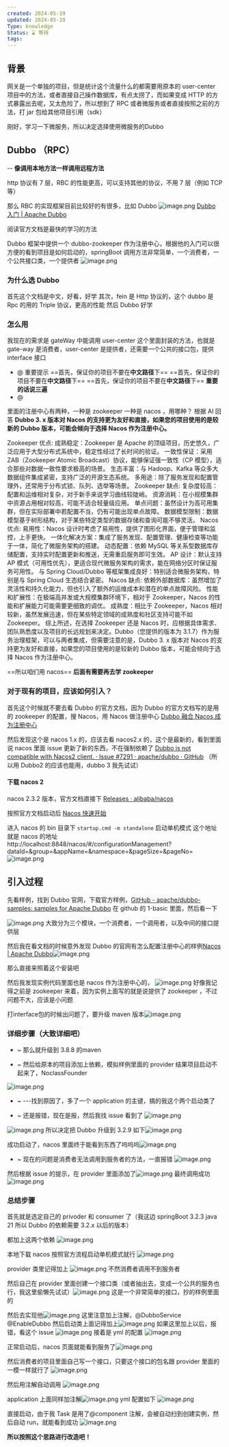 ```yaml
---
created: 2024-05-19
updated: 2024-05-19
Type: knowledge
Status: ⌛️ 等待
tags:
---
```

## 背景

网关是一个单独的项目，但是统计这个流量什么的都需要用原本的 user-center 项目中的方法，或者直接自己操作数据库，有点太捞了，而如果变成 HTTP 的方式暴露出去呢，又太危险了，所以想到了 RPC 或者微服务或者直接按照之前的方法，打 jar 包给其他项目引用（sdk）

刚好，学习一下微服务，所以决定选择使用微服务的Dubbo

## Dubbo （RPC）
 -- **像调用本地方法一样调用远程方法**
 
http 协议有 7 层，RBC 的性能更高，可以支持其他的协议，不用 7 层（例如 TCP 等）

那么 RBC 的实现框架目前比较好的有很多，比如 Dubbo
![image.png](https://obsidian-pic-1317906728.cos.ap-nanjing.myqcloud.com/obsidian/20240519201926.png)
[Dubbo 入门 | Apache Dubbo](https://cn.dubbo.apache.org/zh-cn/overview/quickstart/)

阅读官方文档是最快的学习的方法

Dubbo 框架中提供一个 dubbo-zookeeper 作为注册中心，根据他的入门可以很方便的看到项目是如何启动的，springBoot 调用方法非常简单，一个消费者，一个公共接口类，一个提供者 ![image.png](https://obsidian-pic-1317906728.cos.ap-nanjing.myqcloud.com/obsidian/20240519202713.png)

### 为什么选 Dubbo

首先这个文档是中文，好看，好学
其次，fein 是 Http 协议的，这个 dubbo 是 Rpc 的用的 Triple 协议，更高的性能
然后 Dubbo 好学

### 怎么用

我现在的需求是 gateWay 中能调用 user-center 这个里面封装的方法，也就是 gate-way 是消费者，user-center 是提供者，还需要一个公共的接口包，提供 interface 接口


- @ 重要提示
==首先，保证你的项目不要在**中文路径**下==
==首先，保证你的项目不要在**中文路径**下==
==首先，保证你的项目不要在**中文路径**下==
**重要的话说三遍**
- @ 

里面的注册中心有两种，一种是 zookeeper 一种是 nacos ，用哪种？
根据 AI 回答
**Dubbo 3. x 版本对 Nacos 的支持更为友好和直接，如果您的项目使用的是较新的 Dubbo 版本，可能会倾向于选择 Nacos 作为注册中心。**

Zookeeper 优点:
成熟稳定：Zookeeper 是 Apache 的顶级项目，历史悠久，广泛应用于大型分布式系统中，稳定性经过了长时间的验证。
一致性保证：采用 ZAB（Zookeeper Atomic Broadcast）协议，能够保证强一致性（CP 模型），适合那些对数据一致性要求极高的场景。
生态丰富：与 Hadoop、Kafka 等众多大数据组件集成紧密，支持广泛的开源生态系统。
多用途：除了服务发现和配置管理外，还常用于分布式锁、队列、选举等场景。
Zookeeper 缺点:
复杂度较高：配置和运维相对复杂，对于新手来说学习曲线较陡峭。
资源消耗：在小规模集群中资源占用相对较高，可能不适合轻量级应用。
单点问题：虽然设计为高可用集群，但在实际部署中若配置不当，仍有可能出现单点故障。
数据模型限制：数据模型基于树形结构，对于某些特定类型的数据存储和查询可能不够灵活。
Nacos 优点:
易用性：Nacos 设计时考虑了易用性，提供了图形化界面，便于管理和监控，上手更快。
一体化解决方案：集成了服务发现、配置管理、健康检查等功能于一体，简化了微服务架构的搭建。
动态配置：依赖 MySQL 等关系型数据库存储配置，支持实时配置更新和推送，无需重启服务即可生效。
AP 设计：默认支持 AP 模式（可用性优先），更适合现代微服务架构的需求，能在网络分区时保证服务可用性。
与 Spring Cloud/Dubbo 等框架集成良好：特别适合微服务架构，特别是与 Spring Cloud 生态结合紧密。
Nacos 缺点:
依赖外部数据库：虽然增加了灵活性和持久化能力，但也引入了额外的运维成本和潜在的单点故障风险。
性能和扩展性：在极端高并发或大规模集群环境下，相对于 Zookeeper，Nacos 的性能和扩展能力可能需要更细致的调优。
成熟度：相比于 Zookeeper，Nacos 相对较新，虽然发展迅速，但在某些特定领域的成熟度和社区支持可能不如 Zookeeper。
综上所述，在选择 Zookeeper 还是 Nacos 时，应根据具体需求、团队熟悉度以及项目的长远规划来决定。Dubbo（您提供的版本为 3.1.7）作为服务治理框架，可以与两者集成，但需要注意的是，Dubbo 3. x 版本对 Nacos 的支持更为友好和直接，如果您的项目使用的是较新的 Dubbo 版本，可能会倾向于选择 Nacos 作为注册中心。

==所以咱们用 nacos==  **后面有需要再去学 zookeeper**

### 对于现有的项目，应该如何引入？
首先这个时候就不要去看 Dubbo 的官方文档，因为 Dubbo 的官方文档写的是用的 zookeeper 的配置，搜 Nacos，用 Nacos 做注册中心
[Dubbo 融合 Nacos 成为注册中心](https://nacos.io/zh-cn/docs/use-nacos-with-dubbo.html)

然后发现这个是 nacos 1.x 的，应该去看 nacos2.x 的，这个是最新的，看到里面说 nacos 里面 issue 更新了新的东西，不在强制依赖了 [Dubbo is not compatible with Nacos2 client. · Issue #7291 · apache/dubbo · GitHub](https://github.com/apache/dubbo/issues/7291) （所以用 Dubbo2 的应该也能用，dubbo 3 我先试试）

#### 下载 nacos 2
nacos 2.3.2 版本，官方文档直接下
[Releases · alibaba/nacos](https://github.com/alibaba/nacos/releases)

按照官方文档启动后 [Nacos 快速开始](https://nacos.io/zh-cn/docs/v2/quickstart/quick-start.html)

进入 nacos 的 bin 目录下 `startup.cmd -m standalone` 启动单机模式
这个地址就是 nacos 的地址
http://localhost:8848/nacos/#/configurationManagement?dataId=&group=&appName=&namespace=&pageSize=&pageNo=
![image.png](https://obsidian-pic-1317906728.cos.ap-nanjing.myqcloud.com/obsidian/20240519231558.png)

## 引入过程

先看样例，找到 Dubbo 官网，下载官方样例，[GitHub - apache/dubbo-samples: samples for Apache Dubbo](https://github.com/apache/dubbo-samples/tree/master) 在 github 的 1-basic 里面，然后看一下

![image.png](https://obsidian-pic-1317906728.cos.ap-nanjing.myqcloud.com/obsidian/20240520095646.png)
大致分为三个模块，一个消费者，一个调用者，以及中间的接口提供层

然后我在看文档的时候意外发现 Dubbo 的官网有怎么配置注册中心的样例[Nacos | Apache Dubbo](https://cn.dubbo.apache.org/zh-cn/overview/mannual/java-sdk/reference-manual/config-center/nacos/)![image.png](https://obsidian-pic-1317906728.cos.ap-nanjing.myqcloud.com/obsidian/20240520100535.png)

那么直接来照着这个安装吧

然后我发现实例代码里面也是 nacos 作为注册中心的，
![image.png](https://obsidian-pic-1317906728.cos.ap-nanjing.myqcloud.com/obsidian/20240520101638.png)
好像我记得之前是 zookeeper 来着，因为实例上面写的就是说提供了 zookeeper ，不过问题不大，应该是小问题

打interface包的时候出问题了，要升级 maven 版本![image.png](https://obsidian-pic-1317906728.cos.ap-nanjing.myqcloud.com/obsidian/20240520102854.png)
### 详细步骤（大致详细吧）

- ~ 那么就升级到 3.8.8 的maven

- ~ 然后给原本的项目添加上依赖，模拟样例里面的 provider 
结果项目启动不起来了，NoclassFounder

![image.png](https://obsidian-pic-1317906728.cos.ap-nanjing.myqcloud.com/obsidian/20240520114509.png)

- ~ ---找到原因了，多了一个 application  的主键，搞的我这个两个启动类了

- ~ 还是报错，现在是报，然后我找 issue 看到了 ![image.png](https://obsidian-pic-1317906728.cos.ap-nanjing.myqcloud.com/obsidian/20240520130042.png)

![image.png](https://obsidian-pic-1317906728.cos.ap-nanjing.myqcloud.com/obsidian/20240520130114.png)
所以决定把 Dubbo 升级到 3.2.9 如下![image.png](https://obsidian-pic-1317906728.cos.ap-nanjing.myqcloud.com/obsidian/20240520130142.png)


成功启动了，nacos 里面终于能看到东西了呜呜呜![image.png](https://obsidian-pic-1317906728.cos.ap-nanjing.myqcloud.com/obsidian/20240520130237.png)

- ~ 现在的问题是消费者无法调用到服务者的方法，一直报错
![image.png](https://obsidian-pic-1317906728.cos.ap-nanjing.myqcloud.com/obsidian/20240520151524.png)


然后根据 issue 的提示，在 provider 里面添加了![image.png](https://obsidian-pic-1317906728.cos.ap-nanjing.myqcloud.com/obsidian/20240520162515.png)
最终调用成功
![image.png](https://obsidian-pic-1317906728.cos.ap-nanjing.myqcloud.com/obsidian/20240520162502.png)

### 总结步骤

首先就是选定自己的 privoder 和 consumer 了（我这边 springBoot 3.2.3 java 21 所以 Dubbo 的依赖需要 3.2.x 以后的版本）

都加上这两个依赖
![image.png](https://obsidian-pic-1317906728.cos.ap-nanjing.myqcloud.com/obsidian/20240520162655.png)

本地下载 nacos 按照官方流程启动单机模式就行
![image.png](https://obsidian-pic-1317906728.cos.ap-nanjing.myqcloud.com/obsidian/20240520162722.png)

provider 类里记得加上 ![image.png](https://obsidian-pic-1317906728.cos.ap-nanjing.myqcloud.com/obsidian/20240520162740.png)
不然消费者调用不到服务者

然后自己在 provider 里面创建一个接口类（或者抽出去，变成一个公共的服务也行，我这里偷懒先试试）![image.png](https://obsidian-pic-1317906728.cos.ap-nanjing.myqcloud.com/obsidian/20240520162903.png)
这是一个非常简单的接口，抄的样例里面的

然后去实现他![image.png](https://obsidian-pic-1317906728.cos.ap-nanjing.myqcloud.com/obsidian/20240520162930.png)
这里注意加上注解，@DubboService  @EnableDubbo 
然后启动类上面记得加上![image.png](https://obsidian-pic-1317906728.cos.ap-nanjing.myqcloud.com/obsidian/20240520163010.png)
如果这里加上以后，报错，看这个 issue ![image.png](https://obsidian-pic-1317906728.cos.ap-nanjing.myqcloud.com/obsidian/20240520130114.png)
接着是 yml 的配置
![image.png](https://obsidian-pic-1317906728.cos.ap-nanjing.myqcloud.com/obsidian/20240520163252.png)

正常启动后，nacos 页面就能看到服务了![image.png](https://obsidian-pic-1317906728.cos.ap-nanjing.myqcloud.com/obsidian/20240520163122.png)

然后消费者的项目里面自己写一个接口，只要这个接口的包名跟 provider 里面的一模一样就行了 ![image.png](https://obsidian-pic-1317906728.cos.ap-nanjing.myqcloud.com/obsidian/20240520163200.png)

然后用注解自动调用
![image.png](https://obsidian-pic-1317906728.cos.ap-nanjing.myqcloud.com/obsidian/20240520163330.png)

application 上面同样加注解![image.png](https://obsidian-pic-1317906728.cos.ap-nanjing.myqcloud.com/obsidian/20240520163405.png)
yml 配置如下
![image.png](https://obsidian-pic-1317906728.cos.ap-nanjing.myqcloud.com/obsidian/20240520163439.png)

直接启动，由于我 Task 是用了@component 注解，会被自动扫到创建实例，然后自动 run，就能看到成功
![image.png](https://obsidian-pic-1317906728.cos.ap-nanjing.myqcloud.com/obsidian/20240520163540.png)

**所以按照这个思路进行改造吧！**

